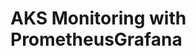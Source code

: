 # AKS Monitoring with PrometheusGrafana                                                                                                                                                                                                                                                                                                                                                                                                                                                                                                                                                 
